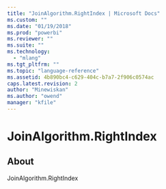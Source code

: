 ```yaml
---
title: "JoinAlgorithm.RightIndex | Microsoft Docs"
ms.custom: ""
ms.date: "01/19/2018"
ms.prod: "powerbi"
ms.reviewer: ""
ms.suite: ""
ms.technology: 
  - "mlang"
ms.tgt_pltfrm: ""
ms.topic: "language-reference"
ms.assetid: 4b890bc4-c629-404c-b7a7-2f906c0574ac
caps.latest.revision: 2
author: "Minewiskan"
ms.author: "owend"
manager: "kfile"
---
```

# JoinAlgorithm.RightIndex
## About
JoinAlgorithm.RightIndex

